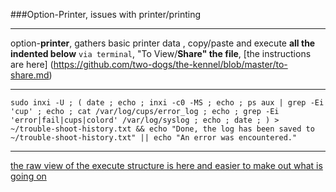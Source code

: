 ###Option-Printer, issues with printer/printing
***
option-**printer**, gathers basic printer data , copy/paste and execute **all the indented below** `via terminal`, "To View/**Share" the file**, [the instructions are here] (https://github.com/two-dogs/the-kennel/blob/master/to-share.md)
***
`
sudo inxi -U ;
(
 date ;
 echo ;
 inxi -c0 -MS ;
 echo ;
 ps aux | grep -Ei 'cup' ;
 echo ;
 cat /var/log/cups/error_log ;
 echo ;
 grep -Ei 'error|fail|cups|colord' /var/log/syslog ;
 echo ;
 date ;
) > ~/trouble-shoot-history.txt && echo "Done, the log has been saved to ~/trouble-shoot-history.txt" || echo "An error was encountered."
 `
***
[the raw view of the execute structure is here and easier to make out what is going on](https://raw.githubusercontent.com/two-dogs/the-kennel/master/option-print.md)

